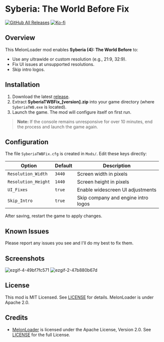 # Syberia: The World Before Fix

[![GitHub All Releases](https://img.shields.io/github/downloads/Lyall/SyberiaTWBFix/total.svg)](https://github.com/Lyall/SyberiaTWBFix/releases) [![Ko-fi](https://ko-fi.com/img/githubbutton_sm.svg)](https://ko-fi.com/W7W01UAI9)

## Overview
This MelonLoader mod enables **Syberia (4): The World Before** to:
- Use any ultrawide or custom resolution (e.g., 21:9, 32:9).
- Fix UI issues at unsupported resolutions.
- Skip intro logos.

## Installation
1. Download the latest [release](https://github.com/Lyall/SyberiaTWBFix/releases).
2. Extract **SyberiaTWBFix_[version].zip** into your game directory (where `SyberiaTWB.exe` is located).
3. Launch the game. The mod will configure itself on first run.
> **Note:** If the console remains unresponsive for over 10 minutes, end the process and launch the game again.

## Configuration
The file `SyberiaTWBFix.cfg` is created in `Mods/`. Edit these keys directly:

| Option               | Default | Description                             |
|----------------------|---------|-----------------------------------------|
| `Resolution_Width`   | `3440`  | Screen width in pixels                  |
| `Resolution_Height`  | `1440`  | Screen height in pixels                 |
| `UI_Fixes`           | `true`  | Enable widescreen UI adjustments        |
| `Skip_Intro`         | `true`  | Skip company and engine intro logos     |

After saving, restart the game to apply changes.

## Known Issues
Please report any issues you see and I'll do my best to fix them.

## Screenshots
![ezgif-4-49bf7fc571](https://user-images.githubusercontent.com/695941/159209092-60333d84-8618-44fe-9448-80f8a71648fc.gif)
![ezgif-2-47b880b67d](https://user-images.githubusercontent.com/695941/159208854-9f4a8c71-3522-48dc-b5c1-a1edf8e28ac3.gif)

## License
This mod is MIT Licensed. See [LICENSE](https://github.com/Lyall/SyberiaTWBFix/blob/main/LICENSE) for details. MelonLoader is under Apache 2.0.

## Credits
- [MelonLoader](https://github.com/LavaGang/MelonLoader) is licensed under the Apache License, Version 2.0. See [LICENSE](https://github.com/LavaGang/MelonLoader/blob/master/LICENSE.md) for the full License.